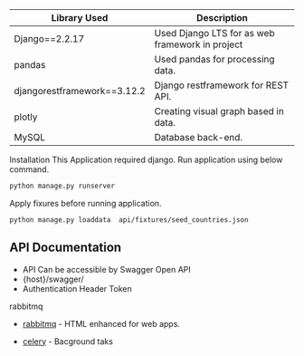 
| Library Used | Description  |
| ------ | ------ |
| Django==2.2.17 | Used Django LTS for as web framework in project|
| pandas | Used pandas for processing data. |
| djangorestframework==3.12.2 | Django restframework for REST API. |
| plotly | Creating visual graph based in data. |
| MySQL | Database back-end. |

Installation
This Application required django. 
Run application using below command.
```sh
python manage.py runserver 

```
Apply fixures before running application. 
```
python manage.py loaddata  api/fixtures/seed_countries.json
```
## API Documentation 


- API Can be accessible by Swagger Open API 
- {host}/swagger/
- Authentication Header Token <Token genreated by signup API>

rabbitmq  
- [rabbitmq] - HTML enhanced for web apps.
- [celery] - Bacground taks

    [rabbitmq]: <https://www.rabbitmq.com/download.html>
    [celery]:<https://docs.celeryproject.org/en/stable/django/first-steps-with-django.html>